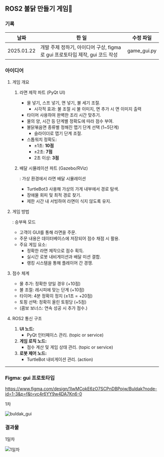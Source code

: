 ## ROS2 불닭 만들기 게임🍜

### 기록

| 날짜 | 한 일 | 수정 파일 |
| --- | --- | --- |
| 2025.01.22 | 개발 주제 정하기, 아이디어 구상, figma로 gui 프로토타입 제작, gui 코드 작성 | game_gui.py |

### 아이디어

1. 게임 개요
    1. 라면 제작 파트 (PyQt UI)
        - 물 넣기, 스프 넣기, 면 넣기, 불 세기 조절.
            - 시각적 효과: 불 조절 시 불 이미지, 면 추가 시 면 이미지 출력
        - 타이머 사용하여 완벽한 조리 시간 맞추기.
        - 물의 양, 시간 등 단계별 정확도에 따라 점수 부여.
        - 불닭볶음면 종류별 정해진 맵기 단계 선택 (1~5단계)
            - 슬라이더로 맵기 단계 조절.
        - 스톱워치 정확도:
            - ±1초: **10점**
            - ±2초: **7점**
            - 2초 이상: **3점**
    2. 배달 시뮬레이션 파트 (Gazebo/RViz)
        
        : 가상 환경에서 라면 배달 시뮬레이션
        
        - TurtleBot3 사용해 가상의 가게 내부에서 경로 탐색.
        - 장애물 회피 및 최적 경로 찾기.
        - 제한 시간 내 서빙하여 라면이 식지 않도록 유지.
2. 게임 방법
    
    : 승부욕 모드
    
    - 고객이 GUI를 통해 라면을 주문.
    - 주문 내용은 데이터베이스에 저장되어 점수 채점 시 활용.
    - 주요 게임 요소:
        - 정확한 라면 제작으로 점수 획득.
        - 실시간 로봇 내비게이션과 배달 미션 결합.
        - 랭킹 시스템을 통해 플레이어 간 경쟁.
3. 점수 체계
    - 물 추가: 정확한 양일 경우 (+10점)
    - 불 조절: 레시피에 맞는 단계 (+10점)
    - 타이머: 4분 정확히 정지 (±1초 = +20점)
    - 토핑 선택: 정확히 올린 토핑당 (+5점)
    - (콤보 보너스: 연속 성공 시 추가 점수.)
4. ROS2 통신 구조
    1. **UI 노드:**
        - PyQt 인터페이스 관리. (topic or service)
    2. **게임 로직 노드:**
        - 점수 계산 및 게임 상태 관리. (topic or service)
    3. **로봇 제어 노드:**
        - TurtleBot 내비게이션 관리. (action)

---

### Figma: gui 프로토타입

https://www.figma.com/design/1IwMCokE6zO7SCPnDBPpjw/Buldak?node-id=1-3&p=f&t=vc4r6YY9w4DA7Kn6-0

1차

![buldak_gui](https://github.com/user-attachments/assets/d80fffa4-ca6b-4413-8e68-bc8e43d200a6)

### 결과물

1일차

![1일차](https://github.com/user-attachments/assets/46340cc7-55e8-435d-af77-7a8b63a5ae91)
